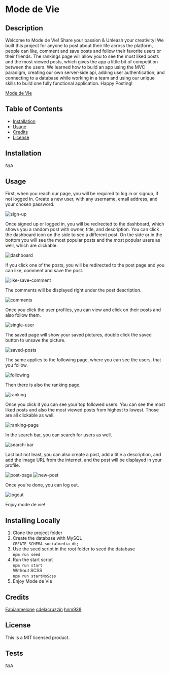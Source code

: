 # Mode de Vie

## Description

Welcome to Mode de Vie!
Share your passion & Unleash your creativity!
We built this project for anyone to post about their life across the platform, people can like, comment and save posts and follow their favorite users or their friends.
The rankings page will allow you to see the most liked posts and the most viewed posts, which gives the app a little bit of competition between the users.
We learned how to build an app using the MVC paradigm, creating our own server-side api, adding user authentication, and connecting to a database while working in a team
and using our unique skills to build one fully functional application.
Happy Posting!

[Mode de Vie](https://warm-caverns-23380-13159eb09b79.herokuapp.com/)

## Table of Contents

- [Installation](#installation)
- [Usage](#usage)
- [Credits](#credits)
- [License](#license)

## Installation

N/A

## Usage

First, when you reach our page, you will be required to log in or signup, if not logged in.
Create a new user, with any username, email address, and your chosen password.

![sign-up](https://github.com/PythonFabi/mode-de-vie/assets/129299589/92333ea7-d624-47fb-855c-0cf119bdb8ae)

Once signed up or logged in, you will be redirected to the dashboard, which shows you a random post with owner, title, and description. You can click the dashboard icon on the side to see a different post.
On the side or in the bottom you will see the most popular posts and the most popular users as well, which are clickable.

![dashboard](https://github.com/PythonFabi/mode-de-vie/assets/129299589/afbac0c8-a0cd-4454-8d6f-abd4907e9554)

If you click one of the posts, you will be redirected to the post page and you can like, comment and save the post. 

![like-save-comment](https://github.com/PythonFabi/mode-de-vie/assets/129299589/50c035aa-c6fb-4646-a4ce-b549d636c68a)

The comments will be displayed right under the post description.

![comments](https://github.com/PythonFabi/mode-de-vie/assets/129299589/1d8b12ce-e6f8-4a43-8310-d8c138583292)

Once you click the user profiles, you can view and click on their posts and also follow them.

![single-user](https://github.com/PythonFabi/mode-de-vie/assets/129299589/ef949b2b-be04-4367-abf6-d742aaf82c68)

The saved page will show your saved pictures, double click the saved button to unsave the picture.

![saved-posts](https://github.com/PythonFabi/mode-de-vie/assets/129299589/909eb5ab-3ede-4261-82ad-5dac3db16f9b)

The same applies to the following page, where you can see the users, that you follow.

![following](https://github.com/PythonFabi/mode-de-vie/assets/129299589/5643e775-2afd-4ecc-95a6-68dcceadd7a4)

Then there is also the ranking page. 

![ranking](https://github.com/PythonFabi/mode-de-vie/assets/129299589/0e015424-20f3-4c1c-aba7-23a11a9f70ee)

Once you click it you can see your top followed users. You can see the most liked posts and also the most viewed posts from highest to lowest. Those are all clickable as well.

![ranking-page](https://github.com/PythonFabi/mode-de-vie/assets/129299589/84878945-9c3e-4a70-a8c4-86ffcec38c3f)

In the search bar, you can search for users as well.

![search-bar](https://github.com/PythonFabi/mode-de-vie/assets/129299589/848199e1-0875-4992-99c9-62e321d2c80e)

Last but not least, you can also create a post, add a title a description, and add the image URL from the internet, and the post will be displayed in your profile.

![post-page](https://github.com/PythonFabi/mode-de-vie/assets/129299589/aafeeb06-278d-45f6-9d8a-aeaff834de58)
![new-post](https://github.com/PythonFabi/mode-de-vie/assets/129299589/569abf10-9f6e-48a5-996d-2f3172246d5b)

Once you're done, you can log out.

![logout](https://github.com/PythonFabi/mode-de-vie/assets/129299589/8ebcc86a-b9b7-4d69-b76b-a0ef16ae07da)

Enjoy mode de vie!

## Installing Locally
1. Clone the project folder
2. Create the database with MySQL \
   `CREATE SCHEMA socialmedia_db;`
3. Use the seed script in the root folder to seed the database \
   `npm run seed`
4. Run the start script \
   `npm run start` \
   Without SCSS \
   `npm run startNoScss`
5. Enjoy Mode de Vie

## Credits

[Fabianmelone](https://github.com/Fabianmelone)
[cdelacruzzin](https://github.com/cdelacruzzin)
[hnm938](https://github.com/hnm938)

## License

This is a MIT licensed product.

## Tests

N/A
